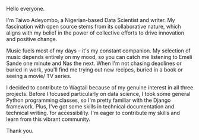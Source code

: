 Hello everyone.

I'm Taiwo Adeyombo, a Nigerian-based Data Scientist and writer. My fascination with open source stems from its collaborative nature, which aligns with my belief in the power of collective efforts to drive innovation and positive change.

Music fuels most of my days – it's my constant companion. My selection of music depends entirely on my mood, so you can catch me listening to Emeli Sande one minute and Nas the next. When I'm not chasing deadlines or buried in work, you'll find me trying out new recipes, buried in a book or seeing a movie/ TV series.

I decided to contribute to Wagtail because of my genuine interest in all three projects. Before I focused particularly on data science, I took some general Python programming classes, so I'm pretty familiar with the Django framework. Plus, I've got some skills in technical documentation and technical writing. for accessibility. I'm eager to contribute my skills and learn from this vibrant community.

Thank you.